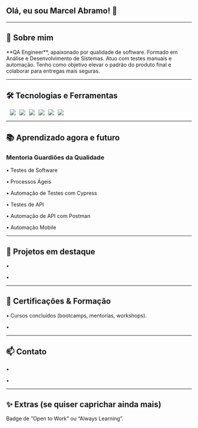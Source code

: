 ## Olá, eu sou Marcel Abramo! 👋


---
<!--
**Marcel-Abramo/Marcel-Abramo** is a ✨ _special_ ✨ repository because its `README.md` (this file) appears on your GitHub profile.

Here are some ideas to get you started:

- 🔭 I’m currently working on ...
- 🌱 I’m currently learning ...
-->

## 🧭 Sobre mim
<p> 
**QA Engineer**, apaixonado por qualidade de software. Formado em Análise e Desenvolvimento de Sistemas.
Atuo com testes manuais e automação. Tenho como objetivo elevar o padrão do produto final e colaborar para entregas mais seguras.
</p> 

---

## 🛠️ Tecnologias e Ferramentas

<div style="display: flex; gap: 10px;">
<br>
<img src="https://img.shields.io/badge/JavaScript-F7DF1E?logo=javascript&logoColor=000"/>
<img src="https://img.shields.io/badge/Cypress-17202C?logo=cypress&logoColor=fff"/>
<img src="https://img.shields.io/badge/Postman-FF6C37?logo=postman&logoColor=fff"/>
<img src="https://img.shields.io/badge/Node.js-339933?logo=nodedotjs&logoColor=fff"/>
<img src="https://img.shields.io/badge/GitHub-181717?logo=github&logoColor=fff"/>
<img src="https://img.shields.io/badge/Git%20Bash-FF0000?style=flat&logo=git&logoColor=yellow"/>
<br>
</div>

---

## 📚 Aprendizado agora e futuro

### Mentoria Guardiões da Qualidade 
<p> • Testes de Software </p>
<p> • Processos Ágeis </p>
<p> • Automação de Testes com Cypress </p>
<p> • Testes de API </p>
<p> • Automação de API com Postman </p>
<p> • Automação Mobile </p>

---

## 🧪 Projetos em destaque
<p>•  </p> 
<p>•  </p> 

---

## 🏅 Certificações & Formação 
<p>• Cursos concluídos (bootcamps, mentorias, workshops).</p> 
<p>•  </p> 

---

## 📫 Contato
<p>•  </p> 
<p>•  </p> 

---

## ✨ Extras (se quiser caprichar ainda mais)
Badge de “Open to Work” ou “Always Learning”.
